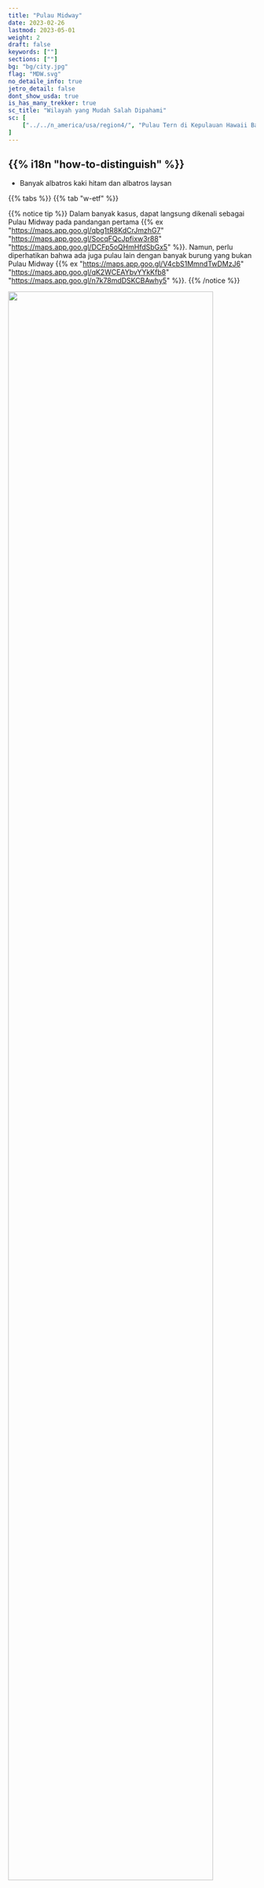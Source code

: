 ```yaml
---
title: "Pulau Midway"
date: 2023-02-26
lastmod: 2023-05-01
weight: 2
draft: false
keywords: [""]
sections: [""]
bg: "bg/city.jpg"
flag: "MDW.svg"
no_detaile_info: true
jetro_detail: false
dont_show_usda: true
is_has_many_trekker: true
sc_title: "Wilayah yang Mudah Salah Dipahami"
sc: [
    ["../../n_america/usa/region4/", "Pulau Tern di Kepulauan Hawaii Barat Laut"],
]
---
```


<div class="main-desciption country-description">
    <h2 class="section-title">{{% i18n "how-to-distinguish" %}}</h2>
    <ul class="rule-list">
        <li>Banyak albatros kaki hitam dan albatros laysan</li>
    </ul>
</div>

{{% tabs %}}
{{% tab "w-etf" %}}

{{% notice tip %}}
Dalam banyak kasus, dapat langsung dikenali sebagai Pulau Midway pada pandangan pertama {{% ex "https://maps.app.goo.gl/qbg1tR8KdCrJmzhG7" "https://maps.app.goo.gl/SocqFQcJpfixw3r88" "https://maps.app.goo.gl/DCFp5oQHmHfdSbGx5" %}}. Namun, perlu diperhatikan bahwa ada juga pulau lain dengan banyak burung yang bukan Pulau Midway {{% ex "https://maps.app.goo.gl/V4cbS1MmndTwDMzJ6" "https://maps.app.goo.gl/qK2WCEAYbvYYkKfb8" "https://maps.app.goo.gl/n7k78mdDSKCBAwhy5" %}}.
{{% /notice %}}
<div class="googlemap-if no-margin">
<img src="/rule/oceania/midway_atoll/us_navy_100602_n_2.jpg" width="91%">
</div>
{{% /tab %}}
{{% /tabs  %}}

